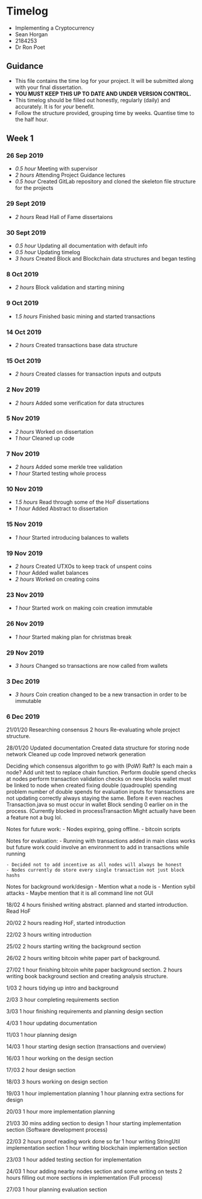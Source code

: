 # Timelog

* Implementing a Cryptocurrency
* Sean Horgan
* 2184253
* Dr Ron Poet

## Guidance

* This file contains the time log for your project. It will be submitted along with your final dissertation.
* **YOU MUST KEEP THIS UP TO DATE AND UNDER VERSION CONTROL.**
* This timelog should be filled out honestly, regularly (daily) and accurately. It is for *your* benefit.
* Follow the structure provided, grouping time by weeks.  Quantise time to the half hour.

## Week 1

### 26 Sep 2019

* *0.5 hour* Meeting with supervisor
* *2 hours* Attending Project Guidance lectures 
* *0.5 hour* Created GitLab repository and cloned the skeleton file structure for the projects

### 29 Sept 2019

* *2 hours* Read Hall of Fame dissertaions

### 30 Sept 2019

* *0.5 hour* Updating all documentation with default info
* *0.5 hour* Updating timelog
* *3 hours* Created Block and Blockchain data structures and began testing

### 8 Oct 2019

* *2 hours* Block validation and starting mining

### 9 Oct 2019

* *1.5 hours* Finished basic mining and started transactions

### 14 Oct 2019

* *2 hours* Created transactions base data structure

### 15 Oct 2019

* *2 hours* Created classes for transaction inputs and outputs

### 2 Nov 2019

* *2 hours* Added some verification for data structures

### 5 Nov 2019

* *2 hours* Worked on dissertation
* *1 hour* Cleaned up code

### 7 Nov 2019

* *2 hours* Added some merkle tree validation
* *1 hour* Started testing whole process

### 10 Nov 2019

* *1.5 hours* Read through some of the HoF dissertations
* *1 hour* Added Abstract to dissertation

### 15 Nov 2019

* *1 hour* Started introducing balances to wallets

### 19 Nov 2019

* *2 hours* Created UTXOs to keep track of unspent coins
* *1 hour* Added wallet balances
* *2 hours* Worked on creating coins

### 23 Nov 2019

* *1 hour* Started work on making coin creation immutable

### 26 Nov 2019

* *1 hour* Started making plan for christmas break

### 29 Nov 2019

* *3 hours* Changed so transactions are now called from wallets

### 3 Dec 2019

* *3 hours* Coin creation changed to be a new transaction in order to be immutable

### 6 Dec 2019




21/01/20
Researching consensus 2 hours
Re-evaluating whole project structure.

28/01/20
Updated documentation
Created data structure for storing node network
Cleaned up code
Improved network generation


Deciding which consensus algorithm to go with (PoW) Raft?
Is each main a node?
Add unit test to replace chain function.
Perform double spend checks at nodes
perform transaction validation checks on new blocks
wallet must be linked to node when created
fixing double (quadrouple) spending problem
number of double spends for evaluation
inputs for transactions are not updating correctly
always staying the same. Before it even reaches Transaction.java so must occur in wallet
Block sending 0 earlier on in the process. (Currently blocked in processTransaction
Might actually have been a feature not a bug lol.

Notes for future work:
    - Nodes expiring, going offline.
    - bitcoin scripts

Notes for evaluation:
    - Running with transactions added in main class works but future work could involve an environment to add in transactions while running

    - Decided not to add incentive as all nodes will always be honest
    - Nodes currently do store every single transaction not just block hashs

Notes for background work/design
    - Mention what a node is
    - Mention sybil attacks
    - Maybe mention that it is all command line not GUI

18/02
4 hours finished writing abstract. planned and started introduction. Read HoF

20/02
2 hours reading HoF, started introduction

22/02
3 hours writing introduction

25/02
2 hours starting writing the background section

26/02
2 hours writing bitcoin white paper part of background.

27/02
1 hour finishing bitcoin white paper background section.
2 hours writing book background section and creating analysis structure.

1/03
2 hours tidying up intro and background

2/03
3 hour completing requirements section

3/03
1 hour finishing requirements and planning design section

4/03
1 hour updating documentation

11/03
1 hour planning design

14/03
1 hour starting design section (transactions and overview)

16/03
1 hour working on the design section

17/03
2 hour design section

18/03
3 hours working on design section

19/03
1 hour implementation planning
1 hour planning extra sections for design

20/03
1 hour more implementation planning

21/03
30 mins adding section to design
1 hour starting implementation section (Software development process)

22/03
2 hours proof reading work done so far
1 hour writing StringUtil implementation section
1 hour writing blockchain implementation section

23/03
1 hour added testing section for implementation

24/03
1 hour adding nearby nodes section and some writing on tests
2 hours filling out more sections in implementation (Full process)

27/03
1 hour planning evaluation section
